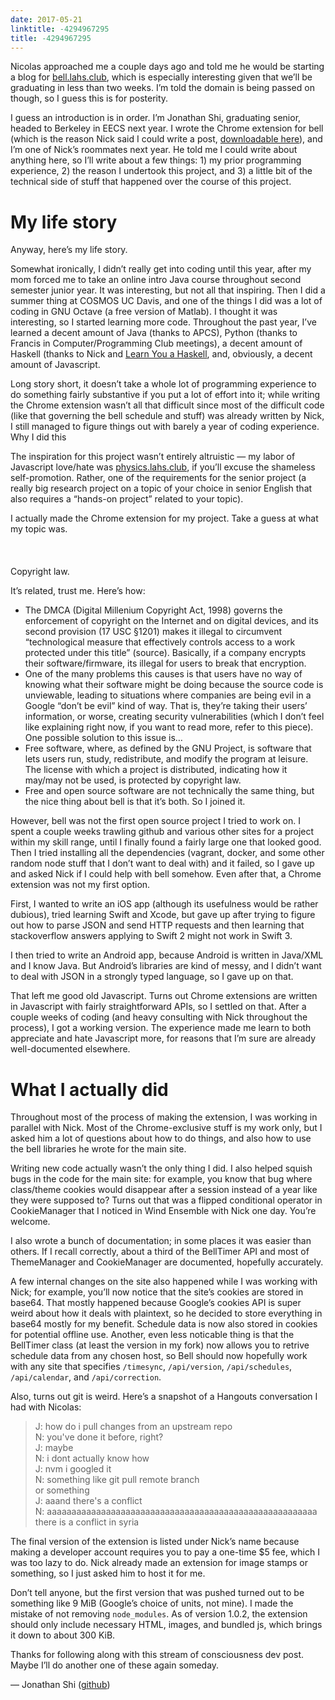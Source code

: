 ```yaml
---
date: 2017-05-21
linktitle: -4294967295
title: -4294967295
---
```


Nicolas approached me a couple days ago and told me he would be starting a blog for [bell.lahs.club](https://bell.lahs.club), which is especially interesting given that we’ll be graduating in less than two weeks. I’m told the domain is being passed on though, so I guess this is for posterity.

I guess an introduction is in order. I’m Jonathan Shi, graduating senior, headed to Berkeley in EECS next year. I wrote the Chrome extension for bell (which is the reason Nick said I could write a post, [downloadable here](https://chrome.google.com/webstore/detail/belllahsclub-extension/pkeeekfbjjpdkbijkjfljamglegfaikc)), and I’m one of Nick’s roommates next year. He told me I could write about anything here, so I’ll write about a few things: 1) my prior programming experience, 2) the reason I undertook this project, and 3) a little bit of the technical side of stuff that happened over the course of this project.

# My life story

Anyway, here’s my life story.

Somewhat ironically, I didn’t really get into coding until this year, after my mom forced me to take an online intro Java course throughout second semester junior year. It was interesting, but not all that inspiring. Then I did a summer thing at COSMOS UC Davis, and one of the things I did was a lot of coding in GNU Octave (a free version of Matlab). I thought it was interesting, so I started learning more code. Throughout the past year, I’ve learned a decent amount of Java (thanks to APCS), Python (thanks to Francis in Computer/Programming Club meetings), a decent amount of Haskell (thanks to Nick and [Learn You a Haskell](http://learnyouahaskell.com/chapters), and, obviously, a decent amount of Javascript.

Long story short, it doesn’t take a whole lot of programming experience to do something fairly substantive if you put a lot of effort into it; while writing the Chrome extension wasn’t all that difficult since most of the difficult code (like that governing the bell schedule and stuff) was already written by Nick, I still managed to figure things out with barely a year of coding experience.
Why I did this

The inspiration for this project wasn’t entirely altruistic — my labor of Javascript love/hate was [physics.lahs.club](https://physics.lahs.club/), if you’ll excuse the shameless self-promotion. Rather, one of the requirements for the senior project (a really big research project on a topic of your choice in senior English that also requires a “hands-on project” related to your topic).

I actually made the Chrome extension for my project. Take a guess at what my topic was.
<br>
<br>
<br>
<br>
Copyright law.

It’s related, trust me. Here’s how:

- The DMCA (Digital Millenium Copyright Act, 1998) governs the enforcement of copyright on the Internet and on digital devices, and its second provision (17 USC §1201) makes it illegal to circumvent “technological measure that effectively controls access to a work protected under this title” (source). Basically, if a company encrypts their software/firmware, its illegal for users to break that encryption.
- One of the many problems this causes is that users have no way of knowing what their software might be doing because the source code is unviewable, leading to situations where companies are being evil in a Google “don’t be evil” kind of way. That is, they’re taking their users’ information, or worse, creating security vulnerabilities (which I don’t feel like explaining right now, if you want to read more, refer to this piece). One possible solution to this issue is…
- Free software, where, as defined by the GNU Project, is software that lets users run, study, redistribute, and modify the program at leisure. The license with which a project is distributed, indicating how it may/may not be used, is protected by copyright law.
- Free and open source software are not technically the same thing, but the nice thing about bell is that it’s both. So I joined it.

However, bell was not the first open source project I tried to work on. I spent a couple weeks trawling github and various other sites for a project within my skill range, until I finally found a fairly large one that looked good. Then I tried installing all the dependencies (vagrant, docker, and some other random node stuff that I don’t want to deal with) and it failed, so I gave up and asked Nick if I could help with bell somehow. Even after that, a Chrome extension was not my first option.

First, I wanted to write an iOS app (although its usefulness would be rather dubious), tried learning Swift and Xcode, but gave up after trying to figure out how to parse JSON and send HTTP requests and then learning that stackoverflow answers applying to Swift 2 might not work in Swift 3.

I then tried to write an Android app, because Android is written in Java/XML and I know Java. But Android’s libraries are kind of messy, and I didn’t want to deal with JSON in a strongly typed language, so I gave up on that.

That left me good old Javascript. Turns out Chrome extensions are written in Javascript with fairly straightforward APIs, so I settled on that. After a couple weeks of coding (and heavy consulting with Nick throughout the process), I got a working version. The experience made me learn to both appreciate and hate Javascript more, for reasons that I’m sure are already well-documented elsewhere.

# What I actually did

Throughout most of the process of making the extension, I was working in parallel with Nick. Most of the Chrome-exclusive stuff is my work only, but I asked him a lot of questions about how to do things, and also how to use the bell libraries he wrote for the main site.

Writing new code actually wasn’t the only thing I did. I also helped squish bugs in the code for the main site: for example, you know that bug where class/theme cookies would disappear after a session instead of a year like they were supposed to? Turns out that was a flipped conditional operator in CookieManager that I noticed in Wind Ensemble with Nick one day. You’re welcome.

I also wrote a bunch of documentation; in some places it was easier than others. If I recall correctly, about a third of the BellTimer API and most of ThemeManager and CookieManager are documented, hopefully accurately.

A few internal changes on the site also happened while I was working with Nick; for example, you’ll now notice that the site’s cookies are stored in base64. That mostly happened because Google’s cookies API is super weird about how it deals with plaintext, so he decided to store everything in base64 mostly for my benefit. Schedule data is now also stored in cookies for potential offline use. Another, even less noticable thing is that the BellTimer class (at least the version in my fork) now allows you to retrive schedule data from any chosen host, so Bell should now hopefully work with any site that specifies `/timesync`, `/api/version`, `/api/schedules`, `/api/calendar`, and `/api/correction`.

Also, turns out git is weird. Here’s a snapshot of a Hangouts conversation I had with Nicolas:

<blockquote>
J: how do i pull changes from an upstream repo
<br>
N: you've done it before, right?
<br>
J: maybe
<br>
N: i dont actually know how
<br>
J: nvm i googled it
<br>
N: something like git pull remote branch
<br>
or something
<br>
J: aaand there's a conflict
<br>
N: aaaaaaaaaaaaaaaaaaaaaaaaaaaaaaaaaaaaaaaaaaaaaaaaaaaaaaa
<br>
there is a conflict in syria
</blockquote>

The final version of the extension is listed under Nick’s name because making a developer account requires you to pay a one-time $5 fee, which I was too lazy to do. Nick already made an extension for image stamps or something, so I just asked him to host it for me.

Don’t tell anyone, but the first version that was pushed turned out to be something like 9 MiB (Google’s choice of units, not mine). I made the mistake of not removing `node_modules`. As of version 1.0.2, the extension should only include necessary HTML, images, and bundled js, which brings it down to about 300 KiB.

Thanks for following along with this stream of consciousness dev post. Maybe I’ll do another one of these again someday.

— Jonathan Shi ([github](https://github.com/noloerino))
